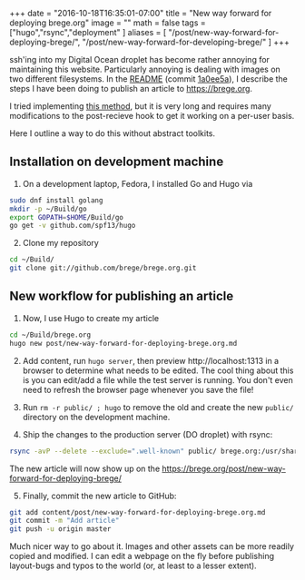 +++
date = "2016-10-18T16:35:01-07:00"
title = "New way forward for deploying brege.org"
image = ""
math = false
tags = ["hugo","rsync","deployment"
]
aliases = [
        "/post/new-way-forward-for-deploying-brege/",
        "/post/new-way-forward-for-developing-brege/"
]
+++

ssh'ing into my Digital Ocean droplet has become rather annoying for maintaining this website.  Particularly annoying is dealing with images on two different filesystems.  In the [README](https://github.com/brege/brege.org/blob/master/README.md) (commit [1a0ee5a](https://github.com/brege/brege.org/commit/1a0ee5a1a946bf5ee574a4593e4e6b22d35607e3)), I describe the steps I have been doing to publish an article to https://brege.org. 

I tried implementing [this method](https://www.digitalocean.com/community/tutorials/how-to-deploy-a-hugo-site-to-production-with-git-hooks-on-ubuntu-14-04), but it is very long and requires many modifications to the post-recieve hook to get it working on a per-user basis.

Here I outline a way to do this without abstract toolkits.<!--more-->

## Installation on development machine

1. On a development laptop, Fedora, I installed Go and Hugo via
``` bash
sudo dnf install golang
mkdir -p ~/Build/go
export GOPATH=$HOME/Build/go
go get -v github.com/spf13/hugo
```

2. Clone my repository 
``` bash
cd ~/Build/
git clone git://github.com/brege/brege.org.git
```

## New workflow for publishing an article

1. Now, I use Hugo to create my article
``` bash
cd ~/Build/brege.org
hugo new post/new-way-forward-for-deploying-brege.org.md
```

2. Add content, run `hugo server`, then preview http://localhost:1313 in a browser to determine what needs to be edited.  The cool thing about this is you can edit/add a file while the test server is running. You don't even need to refresh the browser page whenever you save the file!

3. Run `rm -r public/ ; hugo` to remove the old and create the new `public/` directory on the development machine.

4. Ship the changes to the production server (DO droplet) with rsync: 
``` bash
rsync -avP --delete --exclude=".well-known" public/ brege.org:/usr/share/nginx/brege.org/
```
The new article will now show up on the https://brege.org/post/new-way-forward-for-deploying-brege/

5. Finally, commit the new article to GitHub: 
``` bash
git add content/post/new-way-forward-for-deploying-brege.org.md
git commit -m "Add article"
git push -u origin master
```

Much nicer way to go about it.  Images and other assets can be more readily copied and modified.  I can edit a webpage on the fly before publishing layout-bugs and typos to the world (or, at least to a lesser extent).
